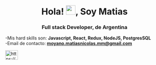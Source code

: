 <h1 align="center">Hola! <img src="https://raw.githubusercontent.com/verma-anushka/verma-anushka/master/gifs/wave.gif" width="30px">, Soy Matias</h1>

<h3 align="center">Full stack Developer, de Argentina</h3>

-Mis hard skills son: **Javascript, React, Redux, NodeJS, PostgresSQL** <br/>
-Email de contacto: **moyano.matiasnicolas.mm@gmail.com** <br/>
<p align="left">
<a href="https://www.linkedin.com/in/matias-moyano-42b74016b/" target="blank"><img align="center" src="https://cdn.jsdelivr.net/npm/simple-icons@3.0.1/icons/linkedin.svg" alt="https://www.linkedin.com/in/matias-moyano-42b74016b/" height="30" width="40" /></a>


